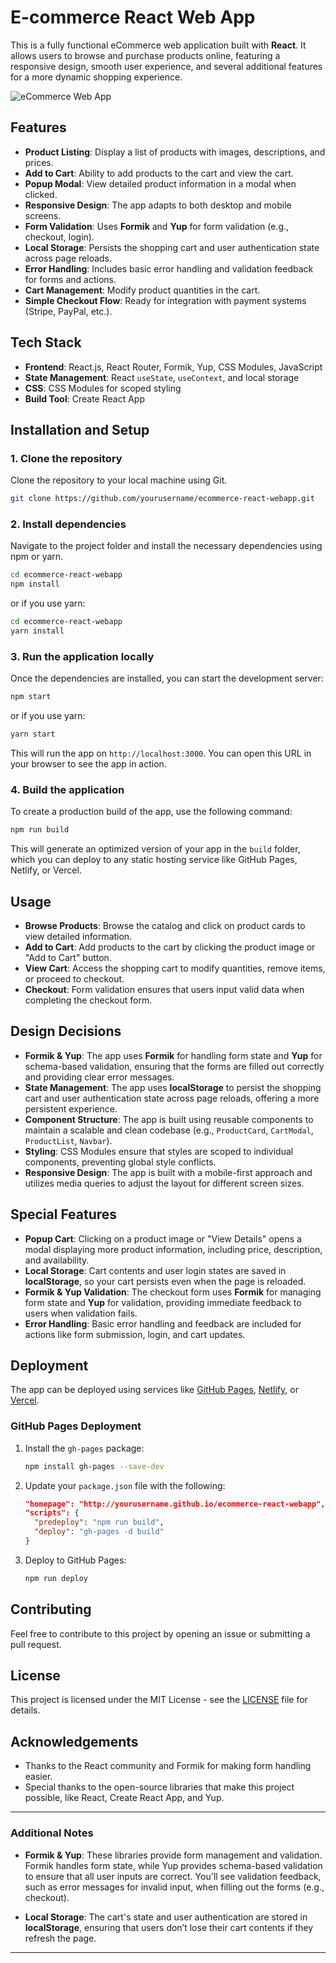 # E-commerce React Web App

This is a fully functional eCommerce web application built with **React**. It allows users to browse and purchase products online, featuring a responsive design, smooth user experience, and several additional features for a more dynamic shopping experience.

![eCommerce Web App](https://github.com/heshant3/ecommerce_Web_App/blob/c440f0ec399f69561366e9d8eeeb8ca134a986ce/1202%20(1).gif)

## Features

- **Product Listing**: Display a list of products with images, descriptions, and prices.
- **Add to Cart**: Ability to add products to the cart and view the cart.
- **Popup Modal**: View detailed product information in a modal when clicked.
- **Responsive Design**: The app adapts to both desktop and mobile screens.
- **Form Validation**: Uses **Formik** and **Yup** for form validation (e.g., checkout, login).
- **Local Storage**: Persists the shopping cart and user authentication state across page reloads.
- **Error Handling**: Includes basic error handling and validation feedback for forms and actions.
- **Cart Management**: Modify product quantities in the cart.
- **Simple Checkout Flow**: Ready for integration with payment systems (Stripe, PayPal, etc.).

## Tech Stack

- **Frontend**: React.js, React Router, Formik, Yup, CSS Modules, JavaScript
- **State Management**: React `useState`, `useContext`, and local storage
- **CSS**: CSS Modules for scoped styling
- **Build Tool**: Create React App

## Installation and Setup

### 1. Clone the repository

Clone the repository to your local machine using Git.

```bash
git clone https://github.com/yourusername/ecommerce-react-webapp.git
```

### 2. Install dependencies

Navigate to the project folder and install the necessary dependencies using npm or yarn.

```bash
cd ecommerce-react-webapp
npm install
```
or if you use yarn:
```bash
cd ecommerce-react-webapp
yarn install
```

### 3. Run the application locally

Once the dependencies are installed, you can start the development server:

```bash
npm start
```

or if you use yarn:
```bash
yarn start
```

This will run the app on `http://localhost:3000`. You can open this URL in your browser to see the app in action.

### 4. Build the application

To create a production build of the app, use the following command:

```bash
npm run build
```

This will generate an optimized version of your app in the `build` folder, which you can deploy to any static hosting service like GitHub Pages, Netlify, or Vercel.

## Usage

- **Browse Products**: Browse the catalog and click on product cards to view detailed information.
- **Add to Cart**: Add products to the cart by clicking the product image or "Add to Cart" button.
- **View Cart**: Access the shopping cart to modify quantities, remove items, or proceed to checkout.
- **Checkout**: Form validation ensures that users input valid data when completing the checkout form.

## Design Decisions

- **Formik & Yup**: The app uses **Formik** for handling form state and **Yup** for schema-based validation, ensuring that the forms are filled out correctly and providing clear error messages.
- **State Management**: The app uses **localStorage** to persist the shopping cart and user authentication state across page reloads, offering a more persistent experience.
- **Component Structure**: The app is built using reusable components to maintain a scalable and clean codebase (e.g., `ProductCard`, `CartModal`, `ProductList`, `Navbar`).
- **Styling**: CSS Modules ensure that styles are scoped to individual components, preventing global style conflicts.
- **Responsive Design**: The app is built with a mobile-first approach and utilizes media queries to adjust the layout for different screen sizes.

## Special Features

- **Popup Cart**: Clicking on a product image or "View Details" opens a modal displaying more product information, including price, description, and availability.
- **Local Storage**: Cart contents and user login states are saved in **localStorage**, so your cart persists even when the page is reloaded.
- **Formik & Yup Validation**: The checkout form uses **Formik** for managing form state and **Yup** for validation, providing immediate feedback to users when validation fails.
- **Error Handling**: Basic error handling and feedback are included for actions like form submission, login, and cart updates.
  
## Deployment

The app can be deployed using services like [GitHub Pages](https://pages.github.com/), [Netlify](https://www.netlify.com/), or [Vercel](https://vercel.com/).

### GitHub Pages Deployment

1. Install the `gh-pages` package:
   ```bash
   npm install gh-pages --save-dev
   ```

2. Update your `package.json` file with the following:
   ```json
   "homepage": "http://yourusername.github.io/ecommerce-react-webapp",
   "scripts": {
     "predeploy": "npm run build",
     "deploy": "gh-pages -d build"
   }
   ```

3. Deploy to GitHub Pages:
   ```bash
   npm run deploy
   ```

## Contributing

Feel free to contribute to this project by opening an issue or submitting a pull request.

## License

This project is licensed under the MIT License - see the [LICENSE](LICENSE) file for details.

## Acknowledgements

- Thanks to the React community and Formik for making form handling easier.
- Special thanks to the open-source libraries that make this project possible, like React, Create React App, and Yup.

---

### Additional Notes

- **Formik & Yup**: These libraries provide form management and validation. Formik handles form state, while Yup provides schema-based validation to ensure that all user inputs are correct. You'll see validation feedback, such as error messages for invalid input, when filling out the forms (e.g., checkout).
  
- **Local Storage**: The cart's state and user authentication are stored in **localStorage**, ensuring that users don’t lose their cart contents if they refresh the page.

---
